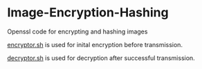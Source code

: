 # Image-Encryption-Hashing
Openssl code for encrypting and hashing images

[encryptor.sh](https://github.com/Team-Projects-4/Image-Encryption/blob/main/encryptor.sh) is used for inital encryption before transmission.

[decryptor.sh](https://github.com/Team-Projects-4/Image-Encryption/blob/main/decryptor.sh) is used for decryption after successful transmission.
